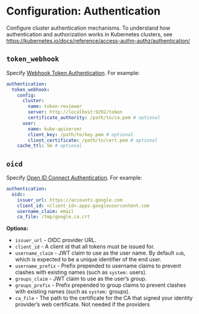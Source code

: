 # Configuration: Authentication

Configure cluster authentication mechanisms. To understand how authentication and authorization works in Kubernetes clusters, see https://kubernetes.io/docs/reference/access-authn-authz/authentication/

## `token_webhook`

Specify [Webhook Token Authentication](https://kubernetes.io/docs/admin/authentication/#webhook-token-authentication). For example:

```yaml
authentication:
  token_webhook:
    config:
      cluster:
        name: token-reviewer
        server: http://localhost:9292/token
        certificate_authority: /path/to/ca.pem # optional
      user:
        name: kube-apiserver
        client_key: /path/to/key.pem # optional
        client_certificate: /path/to/cert.pem # optional
    cache_ttl: 5m # optional
```

## `oicd`

Specify [Open ID Connect Authentication](https://kubernetes.io/docs/reference/access-authn-authz/authentication/#configuring-the-api-server). For example:

```yaml
authentication:
  oidc:
    issuer_url: https://accounts.google.com
    client_id: <client_id>.apps.googleusercontent.com
    username_claim: email
    ca_file: /tmp/google.ca.crt
```

**Options:**
- `issuer_url` - OIDC provider URL.
- `client_id` - A client id that all tokens must be issued for.
- `username_claim` - JWT claim to use as the user name. By default `sub`, which is expected to be a unique identifier of the end user.
- `username_prefix` - Prefix prepended to username claims to prevent clashes with existing names (such as `system:` users).
- `groups_claim` - JWT claim to use as the user’s group.
- `groups_prefix` - Prefix prepended to group claims to prevent clashes with existing names (such as `system:` groups).
- `ca_file` - The path to the certificate for the CA that signed your identity provider’s web certificate. Not needed if the providers
